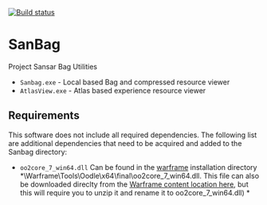 [![Build status](https://ci.appveyor.com/api/projects/status/s26w8llwnst826nq?svg=true)](https://ci.appveyor.com/project/nooperation/sanbag-xr7ty)
# SanBag
Project Sansar Bag Utilities
* `Sanbag.exe` - Local based Bag and compressed resource viewer
* `AtlasView.exe` - Atlas based experience resource viewer

## Requirements
This software does not include all required dependencies. The following list are additional dependencies that need to be acquired and added to the Sanbag directory:
* `oo2core_7_win64.dll` Can be found in the [warframe](https://www.warframe.com/download) installation directory *\Warframe\Tools\Oodle\x64\final\oo2core_7_win64.dll. This file can also be downloaded direclty from the [Warframe content location here](http://content.warframe.com/Tools/Oodle/x64/final/oo2core_7_win64.dll.B486C6F46A3D802966D04911A619B2ED.lzma), but this will require you to unzip it and rename it to oo2core_7_win64.dll) *
